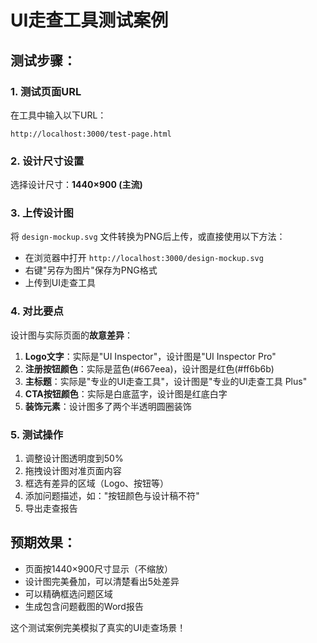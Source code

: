 # UI走查工具测试案例

## 测试步骤：

### 1. 测试页面URL
在工具中输入以下URL：
```
http://localhost:3000/test-page.html
```

### 2. 设计尺寸设置
选择设计尺寸：**1440×900 (主流)**

### 3. 上传设计图
将 `design-mockup.svg` 文件转换为PNG后上传，或直接使用以下方法：
- 在浏览器中打开 `http://localhost:3000/design-mockup.svg`
- 右键"另存为图片"保存为PNG格式
- 上传到UI走查工具

### 4. 对比要点
设计图与实际页面的**故意差异**：

1. **Logo文字**：实际是"UI Inspector"，设计图是"UI Inspector Pro"
2. **注册按钮颜色**：实际是蓝色(#667eea)，设计图是红色(#ff6b6b)
3. **主标题**：实际是"专业的UI走查工具"，设计图是"专业的UI走查工具 Plus"
4. **CTA按钮颜色**：实际是白底蓝字，设计图是红底白字
5. **装饰元素**：设计图多了两个半透明圆圈装饰

### 5. 测试操作
1. 调整设计图透明度到50%
2. 拖拽设计图对准页面内容
3. 框选有差异的区域（Logo、按钮等）
4. 添加问题描述，如："按钮颜色与设计稿不符"
5. 导出走查报告

## 预期效果：
- 页面按1440×900尺寸显示（不缩放）
- 设计图完美叠加，可以清楚看出5处差异
- 可以精确框选问题区域
- 生成包含问题截图的Word报告

这个测试案例完美模拟了真实的UI走查场景！